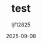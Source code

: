 ---
title: "test"
author: "ljf12825" 
tags: ["Unity", "Game"]
draft: false
featured_image: "/images/gamelife.jpg"
summary: "test summary"
date: 2025-09-08
---